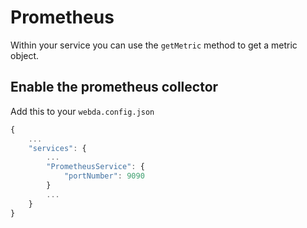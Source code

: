 # Prometheus

Within your service you can use the `getMetric` method to get a metric object.

## Enable the prometheus collector

Add this to your `webda.config.json`

```js title="webda.config.json"
{
    ...
    "services": {
        ...
        "PrometheusService": {
            "portNumber": 9090
        }
        ...
    }
}
```
